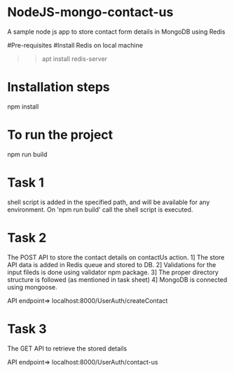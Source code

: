 # NodeJS-mongo-contact-us
A sample node js app to store contact form details in MongoDB using Redis

#Pre-requisites
#Install Redis on local machine
>> apt install redis-server


# Installation steps
npm install

# To run the project
npm run build

# Task 1
shell script is added in the specified path, and will be available for any environment.
On 'npm run build' call the shell script is executed.

# Task 2

The POST API to store the contact details on contactUs action.
1] The store API data is added in Redis queue and stored to DB.
2] Validations for the input fileds is done using validator npm package.
3] The proper directory structure is followed (as mentioned in task sheet)
4] MongoDB is connected using mongoose.

API endpoint=> localhost:8000/UserAuth/createContact


# Task 3

The GET API to retrieve the stored details

API endpoint=> localhost:8000/UserAuth/contact-us





